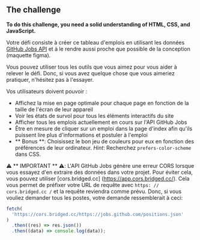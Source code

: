 ## The challenge

**To do this challenge, you need a solid understanding of HTML, CSS, and JavaScript.**

Votre défi consiste à créer ce tableau d'emplois en utilisant les données [GitHub Jobs API](https://jobs.github.com/api) et à le rendre aussi proche que possible de la conception (maquette figma).

Vous pouvez utiliser tous les outils que vous aimez pour vous aider à relever le défi. Donc, si vous avez quelque chose que vous aimeriez pratiquer, n'hésitez pas à l'essayer.

Vos utilisateurs doivent pouvoir :

- Affichez la mise en page optimale pour chaque page en fonction de la taille de l'écran de leur appareil
- Voir les états de survol pour tous les éléments interactifs du site
- Afficher tous les emplois actuellement en cours sur l'API GitHub Jobs
- Être en mesure de cliquer sur un emploi dans la page d'index afin qu'ils puissent lire plus d'informations et postuler à l'emploi
- ** Bonus **: Choisissez le bon jeu de couleurs pour eux en fonction des préférences de leur ordinateur. _Hint_: Recherchez `prefers-color-scheme` dans CSS.

⚠️ ** IMPORTANT ** ⚠️: L'API GitHub Jobs génère une erreur CORS lorsque vous essayez d'en extraire des données dans votre projet. Pour éviter cela, vous pouvez utiliser [cors.bridged.cc] (https://app.cors.bridged.cc/). Cela vous permet de préfixer votre URL de requête avec 
`https: // cors.bridged.cc /` et la requête reviendra comme prévu. Donc, si vous vouliez demander tous les postes, 
votre demande ressemblerait à ceci:

```javascript
fetch(
  'https://cors.bridged.cc/https://jobs.github.com/positions.json'
)
  .then((res) => res.json())
  .then((data) => console.log(data));
```
